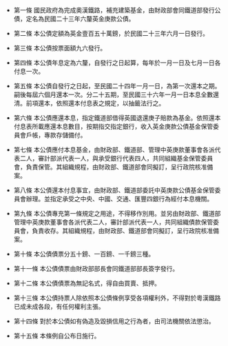 * 第一條 國民政府為完成奧漢鐵路，補充建築基金，由財政部會同鐵道部發行公債，定名為民國二十三年六釐英金庚款公債。

* 第二條 本公債定額為英金壹百五十萬鎊，於民國二十三年六月一日發行。

* 第三條 本公債按票面額九六發行。

* 第四條 本公債年息定為六釐，自發行之日起算，每年於一月一日及七月一日各付息一次。

* 第五條 本公債自發行之日起，至民國二十四年一月一日，為第一次還本之期。嗣後每屆六個月還本一次。分二十五期，至民國三十六年一月一日本息全數還清。前項還本，依照還本付息表之規定，以抽籤法行之。

* 第六條 本公債應還本息，指定鐵道部借得英國退還庚子賠款為基金。依照還本付息表所載應還本息數目，按期指交指定銀行，收入英金庚款公債基金保管委員會戶帳，專款存儲備付。

* 第七條 本公債應付本息基金，由財政部、鐵道部、管理中英庚款董事會各派代表二人，審計部派代表一人，與承受銀行代表四人，共同組織基金保管委員會，負責保管。其組織規程，由財政部、鐵道部會同擬訂，呈行政院核准備案。

* 第八條 本公債還本付息事宜，由財政部、鐵道部委託中英庚款公債基金保管委員會辦理。並指定承受之中央、中國、交通、匯豐四銀行為經付本息機關。

* 第九條 本公債專充第一條規定之用途，不得移作別用。並另由財政部、鐵道部管理中英庚款董事會各派代表二人，審計部派代表一人，共同組織債款保管委員會，負責收存。其組織規程，由財政部、鐵道部會同擬訂，呈行政院核准備案。

* 第十條 本公債債票分五十鎊、一百鎊、一千鎊三種。

* 第十一條 本公債債票由財政部部長會同鐵道部部長簽字發行。

* 第十二條 本公債債票為無記名式，得自由買賣、抵押。

* 第十三條 本公債持票人除依照本公債條例享受各項權利外，不得對於粵漢鐵路已成未成各段，有任何權利主張。

* 第十四條 對於本公債如有偽造及毀損信用之行為者，由司法機關依法懲治。

* 第十五條 本條例自公布日施行。

